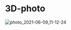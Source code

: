 # 3D-photo

![photo_2021-06-09_11-12-24](https://user-images.githubusercontent.com/76901834/177045943-c218e24a-3fa6-4ac6-8dce-483f9c11b0a9.jpg)
